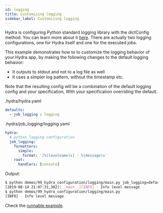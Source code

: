 ```yaml
---
id: logging
title: Customizing logging
sidebar_label: Customizing logging
---
```

Hydra is configuring Python standard logging library with the dictConfig method. You can learn more about it [here](https://docs.python.org/3/howto/logging.html).
There are actually two logging configurations, one for Hydra itself and one for the executed jobs.

 
This example demonstrates how to to customize the logging behavior of your Hydra app, by making the following changes
to the default logging behavior:

 * It outputs to stdout and not to a log file as well
 * It uses a simpler log pattern, without the timestamp etc.

Note that the resulting config will be a combination of the default logging config and your specification,
With your specification overriding the default.

.hydra/hydra.yaml
```yaml
defaults:
  - job_logging : logging
```

.hydra/job_logging/logging.yaml
```yaml
hydra:
  # python logging configuration
  job_logging:
    formatters:
      simple:
        format: '[%(levelname)s] - %(message)s'
    root:
      handlers: [console]
```

Output:

```bash
$ python demos/99_hydra_configuration/logging/main.py job_logging=default
[2019-08-14 21:07:31,382][__main__][INFO] - Info level message
$ python demos/99_hydra_configuration/logging/main.py
[INFO] - Info level message
```

Check the [runnable example](https://github.com/facebookresearch/hydra/tree/master/demos/99_hydra_configuration/logging).